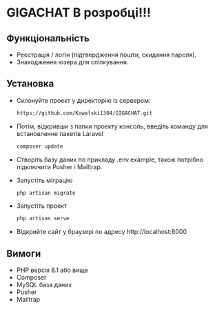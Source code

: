 # GIGACHAT  В розробці!!!

## Функціональність

- Реєстрація / логін (підтвердження пошти, скидання пароля).
- Знаходження юзера для спілкування.

## Установка

- Склонуйте проект у директорію із сервером:
    ```bash
  https://github.com/Kowalski1304/GIGACHAT.git
- Потім, відкривши з папки проекту консоль, введіть команду для встановлення пакетів Laravel
    ```bash
  composer update
- Створіть базу даних по прикладу .env.example, також потрібно підключити Pusher і Mailtrap.

- Запустіть міграцію
    ```bash
  php artisan migrate
- Запустіть проект
    ```bash
  php artisan serve
- Відкрийте сайт у браузері по адресу http://localhost:8000

## Вимоги

- PHP версія 8.1 або вище
- Composer
- MySQL база даних
- Pusher
- Mailtrap
